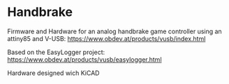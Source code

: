 # Handbrake

Firmware and Hardware for an analog handbrake game controller using an attiny85 and V-USB: https://www.obdev.at/products/vusb/index.html

Based on the EasyLogger project: https://www.obdev.at/products/vusb/easylogger.html

Hardware designed wich KiCAD

